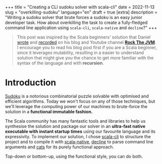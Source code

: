 +++
title = "Creating a CLI sudoku solver with scala-cli"
date = 2022-11-13
slug = "overkilling-sudoku"
language="en"
draft = true
[extra]
description = "Writing a sudoku solver that brute forces a sudoku is an easy junior developer task. How about overkilling the task to create a fully-fledged command line application using `scala-cli`, `scala-native` and `decline`?"
+++


> This post was inspired by the Scala beginners' solution that Daniel [wrote](https://blog.rockthejvm.com/sudoku-backtracking/) and [recorded](https://youtu.be/zBLCbqycVzw) on his blog and Youtube channel **[Rock The JVM](https://rockthejvm.com/)**. I encourage you to read his blog post first if you are a Scala beginner, since it leverages mutability, resulting in a easier to understand solution that might give you the chance to get more familiar with the syntax of the language and with **recursion**.

# Introduction
[Sudoku](https://en.wikipedia.org/wiki/Sudoku) is a notorious combinatorial puzzle solvable with optimised and efficient algorithms. Today we won't focus on any of those techniques, but we'll leverage the computing power of our machines to brute-force the solution in a **functional immutable fashion.**

The Scala community has many fantastic tools and libraries to help us synthesise the solution and package our solver in an **ultra-fast native executable with instant startup times** using our favourite language and its expressivity. To implement our solution, I chose [scala-cli](https://scala-cli.virtuslab.org/) to structure the project and to compile it with [scala-native](https://scala-native.org/en/stable/), [decline](https://ben.kirw.in/decline/) to parse command line arguments and [cats](https://typelevel.org/cats/) for its purely functional approach.

Top-down or bottom-up, using the functional style, you can do both.